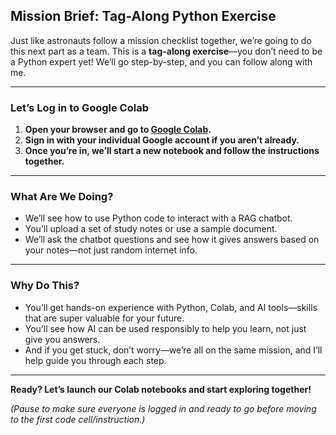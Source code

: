 ## **Mission Brief: Tag-Along Python Exercise**

Just like astronauts follow a mission checklist together, we’re going to do this next part as a team. This is a **tag-along exercise**—you don’t need to be a Python expert yet! We’ll go step-by-step, and you can follow along with me.

---

### **Let’s Log in to Google Colab**

1. **Open your browser and go to [Google Colab](https://colab.research.google.com/).**
2. **Sign in with your individual Google account if you aren’t already.**
3. **Once you’re in, we’ll start a new notebook and follow the instructions together.**

---

### **What Are We Doing?**

- We’ll see how to use Python code to interact with a RAG chatbot.
- You’ll upload a set of study notes or use a sample document.
- We’ll ask the chatbot questions and see how it gives answers based on your notes—not just random internet info.

---

### **Why Do This?**

- You’ll get hands-on experience with Python, Colab, and AI tools—skills that are super valuable for your future.
- You’ll see how AI can be used responsibly to help you learn, not just give you answers.
- And if you get stuck, don’t worry—we’re all on the same mission, and I’ll help guide you through each step.

---

**Ready? Let’s launch our Colab notebooks and start exploring together!**

*(Pause to make sure everyone is logged in and ready to go before moving to the first code cell/instruction.)*

